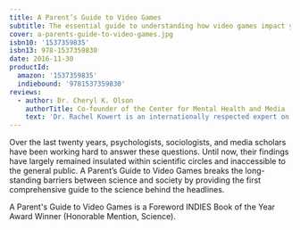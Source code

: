 ```yaml
---
title: A Parent’s Guide to Video Games
subtitle: The essential guide to understanding how video games impact your child's physical, social, and psychological well-being
cover: a-parents-guide-to-video-games.jpg
isbn10: '1537359835'
isbn13: 978-1537359830
date: 2016-11-30
productId:
  amazon: '1537359835'
  indiebound: '9781537359830'
reviews:
  - author: Dr. Cheryl K. Olson
    authorTitle: Co-founder of the Center for Mental Health and Media
    text: 'Dr. Rachel Kowert is an internationally respected expert on video games and youth. Her book fills a gap for parents made anxious by hyperbole and conflicting information about the pros and cons of games. This authoritative source will help parents feel more comfortable making media choices for their children.'
---
```


Over the last twenty years, psychologists, sociologists, and media scholars have been working hard to answer these questions. Until now, their findings have largely remained insulated within scientific circles and inaccessible to the general public. A Parent’s Guide to Video Games breaks the long-standing barriers between science and society by providing the first comprehensive guide to the science behind the headlines.

A Parent's Guide to Video Games is a Foreword INDIES Book of the Year Award Winner (Honorable Mention, Science).
